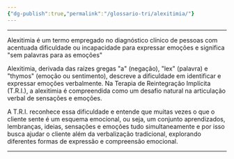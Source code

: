 ```yaml
---
{"dg-publish":true,"permalink":"/glossario-tri/alexitimia/"}
---
```


---


Alexitimia é um termo empregado no diagnóstico clínico de pessoas com acentuada dificuldade ou incapacidade para expressar emoções e significa "sem palavras para as emoções"

Alexitimia, derivada das raízes gregas "a" (negação), "lex" (palavra) e "thymos" (emoção ou sentimento), descreve a dificuldade em identificar e expressar emoções verbalmente. Na Terapia de Reintegração Implícita (T.R.I.), a alexitimia é compreendida como um desafio natural na articulação verbal de sensações e emoções. 

A T.R.I. reconhece essa dificuldade e entende que muitas vezes o que o cliente sente é um  esquema emocional, ou seja, um conjunto aprendizados, lembranças, ideias, sensações e emoções tudo simultaneamente e por isso busca ajudar o cliente além da verbalização tradicional, explorando diferentes formas de expressão e compreensão emocional. 

----



